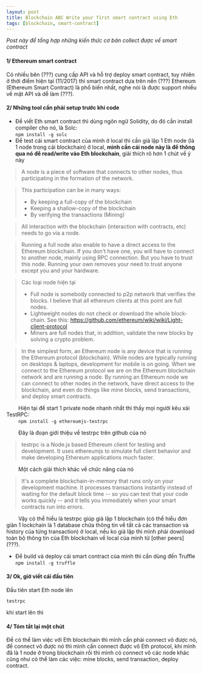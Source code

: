 ```yaml
---
layout: post
title: Blockchain ABC Write your first smart contract using Eth
tags: [blockchain, smart-contract]
---
```


_Post này để tổng hợp những kiến thức cơ bản collect được về smart contract_

#### 1/ Ethereum smart contract
Có nhiều bên (???) cung cấp API và hỗ trợ deploy smart contract, tuy nhiên ở thời điểm hiện tại (11/2017) thì smart contract dựa trên nền (???) Ethereum (Ethereum Smart Contract) là phổ biến nhất, nghe nói là được support nhiều về mặt API và dễ làm (???).

#### 2/ Những tool cần phải setup trước khi code
* Để viết Eth smart contract thì dùng ngôn ngữ Solidity, do đó cần install compiler cho nó, là Solc:  
```npm install -g solc```
* Để test cái smart contract của mình ở local thì cần giả lập 1 Eth node (là 1 node trong cái blockchain) ở local, __mình cần cái node này là để thông qua nó để read/write vào Eth blockchain__, giải thích rõ hơn 1 chút về ý này
> A node is a piece of software that connects to other nodes, thus participating in the formation of the network.

> This participation can be in many ways:
> - By keeping a full-copy of the blockchain
> - Keeping a shallow-copy of the blockchain
> - By verifying the transactions (Mining)

> All interaction with the blockchain (interaction with contracts, etc) needs to go via a node.

> Running a full node also enable to have a direct access to the Ethereum blockchain. If you don't have one, you will have to connect to another node, mainly using RPC connection. But you have to trust this node. Running your own removes your need to trust anyone except you and your hardware.

> Các loại node hiện tại
> - Full node is somebody connected to p2p network that verifies the blocks. I believe that all ethereum clients at this point are full nodes.
> - Lightweight nodes do not check or download the whole block-chain. See this: https://github.com/ethereum/wiki/wiki/Light-client-protocol
> - Miners are full nodes that, in addition, validate the new blocks by solving a crypto problem.

> In the simplest form, an Ethereum node is any device that is running the Ethereum protocol (blockchain). While nodes are typically running on desktops & laptops, development for mobile is on going. When we connect to the Ethereum protocol we are on the Ethereum blockchain network and are running a node. By running an Ethereum node we can connect to other nodes in the network, have direct access to the blockchain, and even do things like mine blocks, send transactions, and deploy smart contracts.

&nbsp;&nbsp;&nbsp;&nbsp;&nbsp;&nbsp;&nbsp;&nbsp;Hiện tại để start 1 private node nhanh nhất thì thấy mọi người kêu xài TestRPC:  
&nbsp;&nbsp;&nbsp;&nbsp;&nbsp;&nbsp;&nbsp;&nbsp;```npm install -g ethereumjs-testrpc```  

&nbsp;&nbsp;&nbsp;&nbsp;&nbsp;&nbsp;&nbsp;&nbsp;Đây là đoạn giới thiệu về testrpc trên github của nó
> testrpc is a Node.js based Ethereum client for testing and development. It uses ethereumjs to simulate full client behavior and make developing Ethereum applications much faster.  

&nbsp;&nbsp;&nbsp;&nbsp;&nbsp;&nbsp;&nbsp;&nbsp;Một cách giải thích khác về chức năng của nó
> It's a complete blockchain-in-memory that runs only on your development machine. It processes transactions instantly instead of waiting for the default block time -- so you can test that your code works quickly -- and it tells you immediately when your smart contracts run into errors.

&nbsp;&nbsp;&nbsp;&nbsp;&nbsp;&nbsp;&nbsp;&nbsp;Vậy có thể hiểu là testrpc giúp giả lập 1 blockchain (có thể hiểu đơn giản 1 lockchain là 1 database chứa thông tin về tất cả các transaction và history của từng transaction) ở local, nếu ko giả lập thì mình phải download toàn bộ thông tin của Eth blockchain về local của mình từ [other peers] (???).
* Để build và deploy cái smart contract của mình thì cần dùng đến Truffle  
```npm install -g truffle```
#### 3/ Ok, giờ viết cái đầu tiên
 Đầu tiên start Eth node lên  
```
testrpc
```
khi start lên thì 

#### 4/ Tóm tắt lại một chút
Để có thể làm việc với Eth blockchain thì mình cần phải connect vô được nó, để connect vô được nó thì mình cần connect được vô Eth protocol, khi mình đã là 1 node ở trong blockchain rồi thì mình có connect vô các node khác cũng như có thể làm các việc: mine blocks, send transaction, deploy contract.